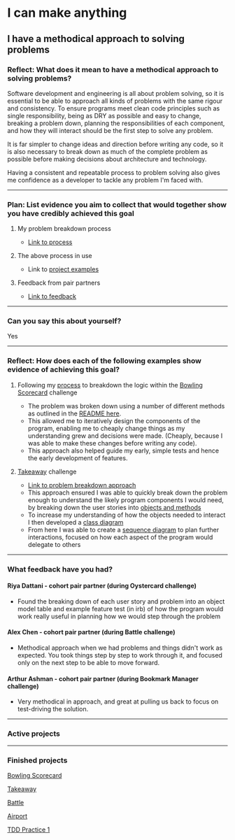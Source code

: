 # I can make anything

## I have a methodical approach to solving problems

### Reflect: What does it mean to have a methodical approach to solving problems?

Software development and engineering is all about problem solving, so it is essential to be able to approach all kinds of problems with the same rigour and consistency. To ensure programs meet clean code principles such as single responsibility, being as DRY as possible and easy to change, breaking a problem down, planning the responsibilities of each component, and how they will interact should be the first step to solve any problem.

It is far simpler to change ideas and direction before writing any code, so it is also necessary to break down as much of the complete problem as possible before making decisions about architecture and technology.

Having a consistent and repeatable process to problem solving also gives me confidence as a developer to tackle any problem I'm faced with.

------

### Plan: List evidence you aim to collect that would together show you have credibly achieved this goal

1. My problem breakdown process
    - [Link to process](https://github.com/mattTea/Portfolio/blob/master/processes/problem_breakdown.md)

2. The above process in use
    - Link to [project examples](https://github.com/mattTea/portfolio/blob/master/goals_and_evidence/1_make_anything/6_problem_solving_approach.md#reflect-how-does-each-of-the-following-examples-show-evidence-of-achieving-this-goal)

3. Feedback from pair partners
    - [Link to feedback](https://github.com/mattTea/Portfolio/blob/master/goals_and_evidence/1_make_anything/6_problem_solving_approach.md#what-feedback-have-you-had)

------

### Can you say this about yourself? 

Yes

------

### Reflect: How does each of the following examples show evidence of achieving this goal?

1. Following my [process](https://github.com/mattTea/Portfolio/blob/master/processes/problem_breakdown.md) to breakdown the logic within the [Bowling Scorecard](https://github.com/mattTea/Portfolio/blob/master/projects/bowling.md) challenge
    - The problem was broken down using a number of different methods as outlined in the [README here](https://github.com/mattTea/bowling-challenge#problem-breakdown).
    - This allowed me to iteratively design the components of the program, enabling me to cheaply change things as my understanding grew and decisions were made. (Cheaply, because I was able to make these changes before writing any code).
    - This approach also helped guide my early, simple tests and hence the early development of features. 

2. [Takeaway]([Takeaway](https://github.com/mattTea/Portfolio/blob/master/projects/takeaway.md)) challenge
    - [Link to problem breakdown approach](https://github.com/mattTea/takeaway-challenge#my-approach)
    - This approach ensured I was able to quickly break down the problem enough to understand the likely program components I would need, by breaking down the user stories into [objects and methods](https://github.com/mattTea/takeaway-challenge/blob/master/problem/user_stories.md)
    - To increase my understanding of how the objects needed to interact I then developed a [class diagram](https://github.com/mattTea/takeaway-challenge/blob/master/problem/takeaway_class_diagram.jpg)
    - From here I was able to create a [sequence diagram](https://github.com/mattTea/takeaway-challenge/blob/master/problem/takeaway_sequence_diagram.jpg) to plan further interactions, focused on how each aspect of the program would delegate to others

------

### What feedback have you had?

#### Riya Dattani - cohort pair partner (during Oystercard challenge)

- Found the breaking down of each user story and problem into an object model table and example feature test (in irb) of how the program would work really useful in planning how we would step through the problem


#### Alex Chen - cohort pair partner (during Battle challenge)

- Methodical approach when we had problems and things didn't work as expected. You took things step by step to work through it, and focused only on the next step to be able to move forward.


#### Arthur Ashman - cohort pair partner (during Bookmark Manager challenge)

- Very methodical in approach, and great at pulling us back to focus on test-driving the solution.

------

### Active projects

------

### Finished projects

[Bowling Scorecard](https://github.com/mattTea/Portfolio/blob/master/projects/bowling.md)

[Takeaway](https://github.com/mattTea/Portfolio/blob/master/projects/takeaway.md)

[Battle](https://github.com/mattTea/Portfolio/blob/master/projects/battle.md)

[Airport](https://github.com/mattTea/Portfolio/blob/master/projects/airport.md)

[TDD Practice 1](https://github.com/mattTea/Portfolio/blob/master/projects/tdd_practice_1.md)
